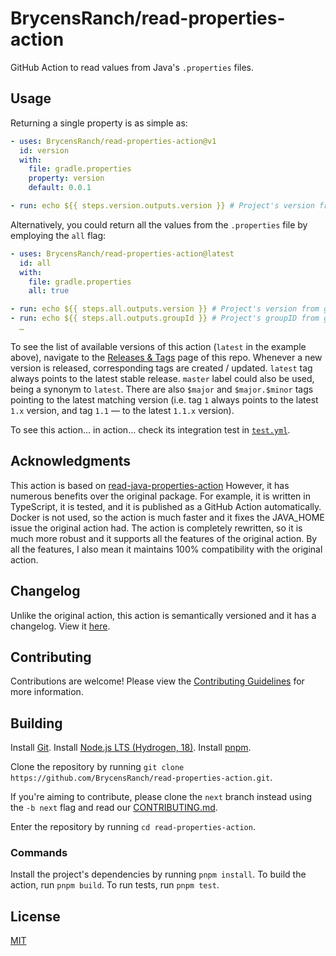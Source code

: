 # BrycensRanch/read-properties-action

GitHub Action to read values from Java's `.properties` files.

## Usage

Returning a single property is as simple as:

```yaml
- uses: BrycensRanch/read-properties-action@v1
  id: version
  with:
    file: gradle.properties
    property: version
    default: 0.0.1

- run: echo ${{ steps.version.outputs.version }} # Project's version from gradle.properties or 0.0.1 if it is not defined there
```

Alternatively, you could return all the values from the `.properties` file by employing the `all` flag:

```yaml
- uses: BrycensRanch/read-properties-action@latest
  id: all
  with:
    file: gradle.properties
    all: true

- run: echo ${{ steps.all.outputs.version }} # Project's version from gradle.properties
- run: echo ${{ steps.all.outputs.groupId }} # Project's groupID from gradle.properties
  …
```

To see the list of available versions of this action (`latest` in the example above), navigate to the [Releases & Tags](https://github.com/BrycensRanch/read-properties-action/tags) page of this repo.
Whenever a new version is released, corresponding tags are created / updated.
`latest` tag always points to the latest stable release.
`master` label could also be used, being a synonym to `latest`.
There are also `$major` and `$major.$minor` tags pointing to the latest matching version (i.e. tag `1` always points to the latest `1.x` version, and tag `1.1` — to the latest `1.1.x` version).

To see this action… in action… check its integration test in [`test.yml`](.github/workflows/test.yml).

## Acknowledgments

This action is based on [read-java-properties-action](https://github.com/madhead/read-java-properties/)
However, it has numerous benefits over the original package. For example, it is written in TypeScript, it is tested, and it is published as a GitHub Action automatically.
Docker is not used, so the action is much faster and it fixes the JAVA_HOME issue the original action had.
The action is completely rewritten, so it is much more robust and it supports all the features of the original action.
By all the features, I also mean it maintains 100% compatibility with the original action.

## Changelog

Unlike the original action, this action is semantically versioned and it has a changelog. View it [here](CHANGELOG.md).

## Contributing

Contributions are welcome! Please view the [Contributing Guidelines](CONTRIBUTING.md) for more information.

## Building

Install [Git](https://git-scm.com/).
Install [Node.js LTS (Hydrogen, 18)](https://nodejs.org/en/).
Install [pnpm](https://pnpm.js.org/).

Clone the repository by running `git clone https://github.com/BrycensRanch/read-properties-action.git`.

If you're aiming to contribute, please clone the `next` branch instead using the `-b next` flag and read our [CONTRIBUTING.md](CONTRIBUTING.md).

Enter the repository by running `cd read-properties-action`.

### Commands

Install the project's dependencies by running `pnpm install`.
To build the action, run `pnpm build`.
To run tests, run `pnpm test`.

## License

[MIT](LICENSE)
